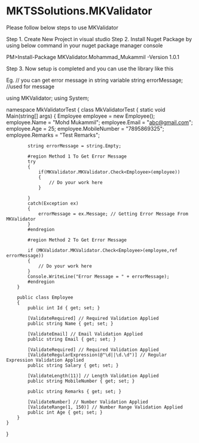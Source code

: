 # MKTSSolutions.MKValidator
Please follow below steps to use MKValidator

Step 1. Create New Project in visual studio
Step 2. Install Nuget Package by using below command in your nuget package manager console

PM>Install-Package MKValidator.Mohammad_Mukammil -Version 1.0.1

Step 3. Now setup is completed and you can use the library like this

Eg. 
// you can get error message in string variable
string errorMessage; //used for message


using MKValidator;
using System;

namespace MkValidatorTest
{
    class MkValidatorTest
    {
        static void Main(string[] args)
        {
            Employee employee = new Employee();
            employee.Name = "Mohd Mukammil";
            employee.Email = "abc@gmail.com";
            employee.Age = 25;
            employee.MobileNumber = "7895869325";
            employee.Remarks = "Test Remarks";

            string errorMessage = string.Empty;

            #region Method 1 To Get Error Message
            try
            {
                if(MKValidator.MKValidator.Check<Employee>(employee))
                {
                    // Do your work here
                }
                
            }
            catch(Exception ex)
            {
                errorMessage = ex.Message; // Getting Error Message From MKValidator
            }
            #endregion

            #region Method 2 To Get Error Message 
            
            if (MKValidator.MKValidator.Check<Employee>(employee,ref errorMessage))
            {
                // Do your work here
            }
            Console.WriteLine("Error Message = " + errorMessage);
            #endregion
        }

        public class Employee
        {
            public int Id { get; set; }

            [ValidateRequired] // Required Validation Applied
            public string Name { get; set; }

            [ValidateEmail] // Email Validation Applied
            public string Email { get; set; }

            [ValidateRequired] // Required Validation Applied
            [ValidateRegularExpression(@"\d||\d.\d")] // Regular Expression Validation Applied
            public string Salary { get; set; }

            [ValidateLength(11)] // Length Validation Applied
            public string MobileNumber { get; set; }

            public string Remarks { get; set; }

            [ValidateNumber] // Number Validation Applied
            [ValidateRange(1, 150)] // Number Range Validation Applied
            public int Age { get; set; }
        }
    }
}



